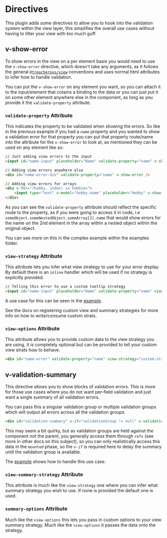 # Directives

This plugin adds some directives to allow you to hook into the validation system within the view layer, this simplifies the overall use cases without having to litter your view with too much guff.

## v-show-error

To show errors in the view on a per element basis you would need to use the `v-show-error` directive, which doesn't take any arguments, as it follows the general [`@treacherous/view`](https://github.com/treacherous/treacherous-view) conventions and uses normal html attributes to infer how to handle validation.

You can put the `v-show-error` on any element you want, so you can attach it to the input/element that cotains a binding to the data or you can just put it on some other element anywhere else in the component, as long as you provide it the `validate-property` attribute.

### `validate-property` Attribute

This indicates the property to be validated when showing the errors. So like in the previous example if you had a `name` property and you wanted to show a validation error for that property you can put that property route/name into the attribute for the `v-show-error` to look at, as mentioned they can be used on any element like so:

```html
// Just adding view errors to the input
<input id="name-input" placeholder="Name" validate-property="name" v-show-error />

// Adding view errors anywhere else
<div id="name-error-div" validate-property="name" v-show-error />

// Adding view errors for arrays
<div v-for="(hobby, index) in hobbies">
    <input type="text" v-model="hobby.name" placeholder="Hobby" v-show-error v-bind:validate-property="'hobbies[' + index + '].name'" />
</div>
```

As you can see the `validate-property` attribute should reflect the specific route to the property, as if you were going to access it in code, i.e `someObject.someNestedObject.someArray[2].name` that would show errors for the name on the 2nd element in the array within a nested object within the original object.

You can see more on this in the complex example within the examples folder.

### `view-strategy` Attribute

This attribute lets you infer what view strategy to use for your error display. By default there is an `inline` handler which will be used if no strategy is explicitly provided.

```html
// Telling this error to use a custom tooltip strategy
<input id="name-input" placeholder="Name" validate-property="name" view-strategy="tooltip" v-show-error />
```

A use case for this can be seen in the [example](https://rawgit.com/grofit/treacherous-vue/master/example/app.html).

See the docs on registering custom view and summary strategies for more info on how to write/consume custom strats.

### `view-options` Attribute

This attribute allows you to provide custom data to the view strategy you are using, it is completely optional but can be provided to tell your custom view strats how to behave.

```html
<div id="name-error" validate-property="name" view-strategy="custom-strat" view-options="color: 'red', size: 12, foo: { bar: true }" v-show-error />
```

## v-validation-summary

This directive allows you to show blocks of validation errors. This is more for those use cases where you do not want per-field validation and just want a single summary of all validation errors.

You can pass this a singular validation group or multiple validation groups which will output all errors across all the validation groups.

```html
<div id="validation-summary" v-if="validationGroup != null" v-validation-summary="validationGroup"></div>
```

This may seem a bit quirky, but as validation groups are held against the component not the parent, you generally access them through `refs` (see more in other docs on this subject), so you can only realistically access this data in the `mounted` phase, so the `v-if` is required here to delay the summary until the validation group is available.

The [example](https://rawgit.com/grofit/treacherous-vue/master/example/app.html) shows how to handle this use case.

### `view-summary-strategy` Attribute

This attribute is much like the `view-strategy` one where you can infer what summary strategy you wish to use. If none is provided the default one is used.

### `summary-options` Attribute

Much like the `view-options` this lets you pass in custom options to your view summary strategy. Much like the `view-options` it passes the data onto the strategy.